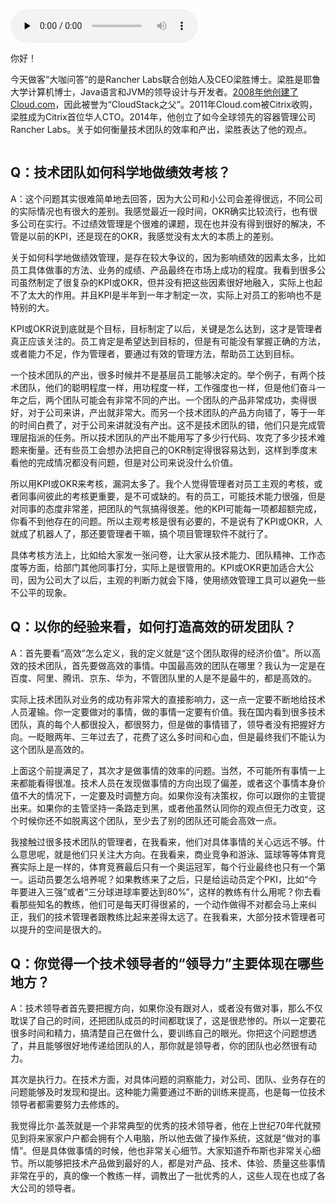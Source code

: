 <audio id="audio" title="大咖对话 | 技术管理者应该向优秀的体育教练学习" controls="" preload="none"><source id="mp3" src="https://static001.geekbang.org/resource/audio/29/58/295778c465ed4ef02e8135c124ae5d58.mp3"></audio>

你好！

今天做客“大咖问答”的是Rancher Labs联合创始人及CEO梁胜博士。梁胜是耶鲁大学计算机博士，Java语言和JVM的领导设计与开发者。[2008年他创建了Cloud.com](http://xn--2008Cloud-8b7np1a800ab05bxsb.com)，因此被誉为“CloudStack之父”。2011年Cloud.com被Citrix收购，梁胜成为Citrix首位华人CTO。2014年，他创立了如今全球领先的容器管理公司Rancher Labs。关于如何衡量技术团队的效率和产出，梁胜表达了他的观点。

<img src="https://static001.geekbang.org/resource/image/16/23/16261b702233d48c8f6d612fbb0fe023.jpg" alt="" />

## Q：技术团队如何科学地做绩效考核？

A：这个问题其实很难简单地去回答，因为大公司和小公司会差得很远，不同公司的实际情况也有很大的差别。我感觉最近一段时间，OKR确实比较流行，也有很多公司在实行。不过绩效管理是个很难的课题，现在也并没有得到很好的解决，不管是以前的KPI，还是现在的OKR，我感觉没有太大的本质上的差别。

关于如何科学地做绩效管理，是存在较大争议的，因为影响绩效的因素太多，比如员工具体做事的方法、业务的成绩、产品最终在市场上成功的程度。我看到很多公司虽然制定了很复杂的KPI或OKR，但并没有把这些因素很好地融入，实际上也起不了太大的作用。并且KPI是半年到一年才制定一次，实际上对员工的影响也不是特别的大。

KPI或OKR说到底就是个目标，目标制定了以后，关键是怎么达到，这才是管理者真正应该关注的。员工肯定是希望达到目标的，但是有可能没有掌握正确的方法，或者能力不足，作为管理者，要通过有效的管理方法，帮助员工达到目标。

一个技术团队的产出，很多时候并不是基层员工能够决定的。举个例子，有两个技术团队，他们的聪明程度一样，用功程度一样，工作强度也一样，但是他们奋斗一年之后，两个团队可能会有非常不同的产出。一个团队的产品非常成功，卖得很好，对于公司来讲，产出就非常大。而另一个技术团队的产品方向错了，等于一年的时间白费了，对于公司来讲就没有产出。这不是技术团队的错，他们只是完成管理层指派的任务。所以技术团队的产出不能用写了多少行代码、攻克了多少技术难题来衡量。还有些员工会想办法把自己的OKR制定得很容易达到，这样到季度末看他的完成情况都没有问题，但是对公司来说没什么价值。

所以用KPI或OKR来考核，漏洞太多了。我个人觉得管理者对员工主观的考核，或者同事间彼此的考核更重要，是不可或缺的。有的员工，可能技术能力很强，但是对同事的态度非常差，把团队的气氛搞得很差。他的KPI可能每一项都超额完成，你看不到他存在的问题。所以主观考核是很有必要的，不是说有了KPI或OKR，人就成了机器人了，那还要管理者干嘛，搞个项目管理软件不就行了。

具体考核方法上，比如给大家发一张问卷，让大家从技术能力、团队精神、工作态度等方面，给部门其他同事打分，实际上是很管用的。KPI或OKR更加适合大公司，因为公司大了以后，主观的判断力就会下降，使用绩效管理工具可以避免一些不公平的现象。

## Q：以你的经验来看，如何打造高效的研发团队？

A：首先要看“高效”怎么定义，我的定义就是“这个团队取得的经济价值”。所以高效的技术团队，首先要做高效的事情。中国最高效的团队在哪里？我认为一定是在百度、阿里、腾讯、京东、华为，不管团队里的人是不是最牛的，都是高效的。

实际上技术团队对业务的成功有非常大的直接影响力，这一点一定要不断地给技术人员灌输。你一定要做对的事情，做的事情一定要有价值。我在国内看到很多技术团队，真的每个人都很投入，都很努力，但是做的事情错了，领导者没有把握好方向。一眨眼两年、三年过去了，花费了这么多时间和心血，但是最终我们不能认为这个团队是高效的。

上面这个前提满足了，其次才是做事情的效率的问题。当然，不可能所有事情一上来都能看得很准。技术人员在发现做事情的方向出现了偏差，或者这个事情本身价值不大的情况下，一定要及时调整方向。如果你没有决策权，你可以跟你的主管提出来。如果你的主管坚持一条路走到黑，或者他虽然认同你的观点但无力改变，这个时候你还不如脱离这个团队，至少去了别的团队还可能会高效一点。

我接触过很多技术团队的管理者，在我看来，他们对具体事情的关心远远不够。什么意思呢，就是他们只关注大方向。在我看来，商业竞争和游泳、篮球等等体育竞赛实际上是一样的，体育竞赛最后只有一个奥运冠军，每个行业最终也只有一个第一。运动员要怎么培养呢？如果教练来了之后，只是给运动员定个PKI，比如“今年要进入三强”或者“三分球进球率要达到80%”，这样的教练有什么用呢？你去看看那些知名的教练，他们可是每天盯得很紧的，一个动作做得不对都会马上来纠正，我们的技术管理者跟教练比起来差得太远了。在我看来，大部分技术管理者可以提升的空间是很大的。

## Q：你觉得一个技术领导者的“领导力”主要体现在哪些地方？

A：技术领导者首先要把握方向，如果你没有跟对人，或者没有做对事，那么不仅耽误了自己的时间，还把团队成员的时间都耽误了，这是很悲惨的。所以一定要花很多时间和精力，搞清楚自己在做什么，要训练自己的眼光。你把这个问题想透了，并且能够很好地传递给团队的人，那你就是领导者，你的团队也必然很有动力。

其次是执行力。在技术方面，对具体问题的洞察能力，对公司、团队、业务存在的问题能够及时发现和提出。这种能力需要通过不断的训练来提高，也是每一位技术领导者都需要努力去修炼的。

我觉得比尔·盖茨就是一个非常典型的优秀的技术领导者，他在上世纪70年代就预见到将来家家户户都会拥有个人电脑，所以他去做了操作系统，这就是“做对的事情”。但是具体做事情的时候，他也非常关心细节。大家知道乔布斯也非常关心细节。所以能够把技术产品做到最好的人，都是对产品、技术、体验、质量这些事情非常在乎的，真的像一个教练一样，调教出了一批优秀的人，这些人现在也成了各大公司的领导者。


